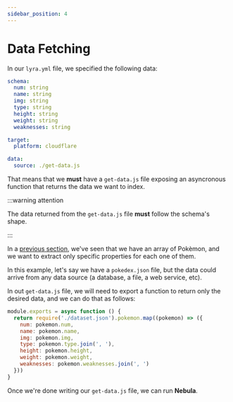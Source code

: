 ```yaml
---
sidebar_position: 4
---
```


# Data Fetching

In our `lyra.yml` file, we specified the following data:

```yaml title='lyra.yml'
schema:
  num: string
  name: string
  img: string
  type: string
  height: string
  weight: string
  weaknesses: string

target:
  platform: cloudflare

data:
  source: ./get-data.js
```

That means that we **must** have a `get-data.js` file exposing an asyncronous
function that returns the data we want to index.

:::warning attention

The data returned from the `get-data.js` file **must** follow the schema's
shape.

:::

In a [previous section](/deployment/nebula/configuration), we've seen that we
have an array of Pokèmon, and we want to extract only specific properties for
each one of them.

In this example, let's say we have a `pokedex.json` file, but the data could
arrive from any data source (a database, a file, a web service, etc).

In out `get-data.js` file, we will need to export a function to return only the
desired data, and we can do that as follows:

```js title='get-data.js'
module.exports = async function () {
  return require('./dataset.json').pokemon.map((pokemon) => ({
    num: pokemon.num,
    name: pokemon.name,
    img: pokemon.img,
    type: pokemon.type.join(', '),
    height: pokemon.height,
    weight: pokemon.weight,
    weaknesses: pokemon.weaknesses.join(', ')
  }))
}
```

Once we're done writing our `get-data.js` file, we can run **Nebula**.
